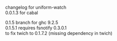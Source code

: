 changelog for uniform-watch  
    0.0.1.3 for cabal
    
0.1.5 branch for ghc 9.2.5  
0.1.5.1 
    requires fsnotify 0.3.0.1   
    to fix twich to 0.1.7.2 (missing dependency in twich)